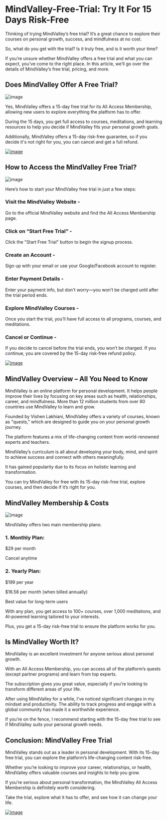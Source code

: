 # MindValley-Free-Trial: Try It For 15 Days Risk-Free

Thinking of trying MindValley’s free trial? It’s a great chance to explore their courses on personal growth, success, and mindfulness at no cost.

So, what do you get with the trial? Is it truly free, and is it worth your time?

If you’re unsure whether MindValley offers a free trial and what you can expect, you’ve come to the right place. In this article, we’ll go over the details of MindValley’s free trial, pricing, and more.

## Does MindValley Offer A Free Trial?

![image](https://github.com/user-attachments/assets/5491e674-e60a-4f7e-8f10-564842a664f5)


Yes, MindValley offers a 15-day free trial for its All Access Membership, allowing new users to explore everything the platform has to offer.

During the 15 days, you get full access to courses, meditations, and learning resources to help you decide if MindValley fits your personal growth goals.

Additionally, MindValley offers a 15-day risk-free guarantee, so if you decide it's not right for you, you can cancel and get a full refund.

[![image](https://github.com/user-attachments/assets/5be42888-2b91-4676-8e99-e758b0f17cee)
](https://www.bloggersideas.com/Recommended/mindvalley/)

## How to Access the MindValley Free Trial?

![image](https://github.com/user-attachments/assets/fe87e155-4651-4a18-8f38-12059c4a38fc)

Here’s how to start your MindValley free trial in just a few steps:

### Visit the MindValley Website - 

Go to the official MindValley website and find the All Access Membership page.

### Click on “Start Free Trial” - 

Click the "Start Free Trial" button to begin the signup process.

### Create an Account - 

Sign up with your email or use your Google/Facebook account to register.

### Enter Payment Details - 

Enter your payment info, but don't worry—you won’t be charged until after the trial period ends.

### Explore MindValley Courses - 

Once you start the trial, you’ll have full access to all programs, courses, and meditations.

### Cancel or Continue - 

If you decide to cancel before the trial ends, you won’t be charged. If you continue, you are covered by the 15-day risk-free refund policy.

[![image](https://github.com/user-attachments/assets/5be42888-2b91-4676-8e99-e758b0f17cee)
](https://www.bloggersideas.com/Recommended/mindvalley/)

## MindValley Overview – All You Need to Know

MindValley is an online platform for personal development. It helps people improve their lives by focusing on key areas such as health, relationships, career, and mindfulness. More than 12 million students from over 80 countries use MindValley to learn and grow.

Founded by Vishen Lakhiani, MindValley offers a variety of courses, known as "quests," which are designed to guide you on your personal growth journey. 

The platform features a mix of life-changing content from world-renowned experts and teachers.

MindValley’s curriculum is all about developing your body, mind, and spirit to achieve success and connect with others meaningfully. 

It has gained popularity due to its focus on holistic learning and transformation.

You can try MindValley for free with its 15-day risk-free trial, explore courses, and then decide if it’s right for you.

## MindValley Membership & Costs

![image](https://github.com/user-attachments/assets/4c825450-22b9-4ad4-9efc-08d64ce1dbe5)


MindValley offers two main membership plans:

### 1. Monthly Plan:

$29 per month

Cancel anytime

### 2. Yearly Plan:

$199 per year

$16.58 per month (when billed annually)

Best value for long-term users

With any plan, you get access to 100+ courses, over 1,000 meditations, and AI-powered learning tailored to your interests. 

Plus, you get a 15-day risk-free trial to ensure the platform works for you.

## Is MindValley Worth It?

MindValley is an excellent investment for anyone serious about personal growth. 

With an All Access Membership, you can access all of the platform’s quests (except partner programs) and learn from top experts. 

The subscription gives you great value, especially if you’re looking to transform different areas of your life.

After using MindValley for a while, I’ve noticed significant changes in my mindset and productivity. The ability to track progress and engage with a global community has made it a worthwhile experience. 

If you’re on the fence, I recommend starting with the 15-day free trial to see if MindValley suits your personal growth needs.

## Conclusion: MindValley Free Trial

MindValley stands out as a leader in personal development. With its 15-day free trial, you can explore the platform’s life-changing content risk-free. 

Whether you’re looking to improve your career, relationships, or health, MindValley offers valuable courses and insights to help you grow. 

If you’re serious about personal transformation, the MindValley All Access Membership is definitely worth considering. 

Take the trial, explore what it has to offer, and see how it can change your life.

[![image](https://github.com/user-attachments/assets/5be42888-2b91-4676-8e99-e758b0f17cee)
](https://www.bloggersideas.com/Recommended/mindvalley/)
